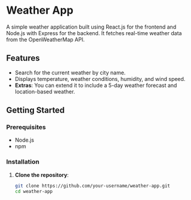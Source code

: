 # Weather App

A simple weather application built using React.js for the frontend and Node.js with Express for the backend. It fetches real-time weather data from the OpenWeatherMap API.

## Features

- Search for the current weather by city name.
- Displays temperature, weather conditions, humidity, and wind speed.
- **Extras**: You can extend it to include a 5-day weather forecast and location-based weather.

## Getting Started

### Prerequisites

- Node.js
- npm

### Installation

1. **Clone the repository**:
   ```bash
   git clone https://github.com/your-username/weather-app.git
   cd weather-app
